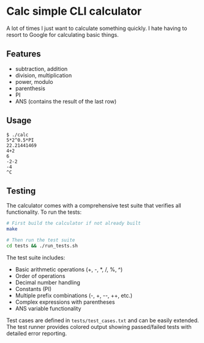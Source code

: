 # Calc simple CLI calculator

A lot of times I just want to calculate something quickly.
I hate having to resort to Google for calculating basic things.

## Features

* subtraction, addition
* division, multiplication
* power, modulo
* parenthesis
* PI
* ANS (contains the result of the last row)

## Usage

```
$ ./calc 
5*2^0.5*PI
22.21441469
4+2
6
-2-2
-4
^C
```

## Testing

The calculator comes with a comprehensive test suite that verifies all functionality. To run the tests:

```bash
# First build the calculator if not already built
make

# Then run the test suite
cd tests && ./run_tests.sh
```

The test suite includes:
- Basic arithmetic operations (+, -, *, /, %, ^)
- Order of operations
- Decimal number handling
- Constants (PI)
- Multiple prefix combinations (-, +, --, ++, etc.)
- Complex expressions with parentheses
- ANS variable functionality

Test cases are defined in `tests/test_cases.txt` and can be easily extended. The test runner provides colored output showing passed/failed tests with detailed error reporting.
